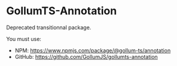 # GollumTS-Annotation

Deprecated transitionnal package.

You must use:

 - NPM: https://www.npmjs.com/package/@gollum-ts/annotation
 - GitHub: https://github.com/GollumJS/gollumts-annotation
